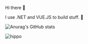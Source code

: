 Hi there 👋

I use .NET and VUE.JS to build stuff. 🚀

![Anurag's GitHub stats](https://github-readme-stats.vercel.app/api?username=SUNZHIYUAN0102&show_icons=true&theme=radical)

![hippo](https://media.giphy.com/media/vFKqnCdLPNOKc/giphy.gif)
